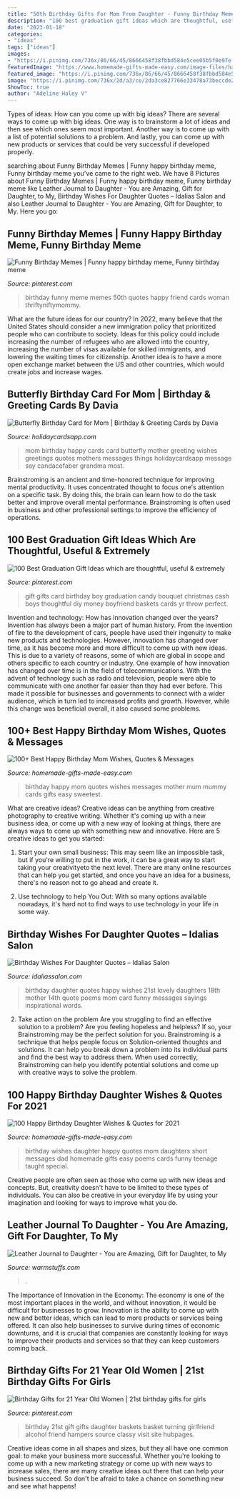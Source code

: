 ```yaml
---
title: "50th Birthday Gifts For Mom From Daughter - Funny Birthday Memes"
description: "100 best graduation gift ideas which are thoughtful, useful &amp; extremely"
date: "2023-01-18"
categories:
- "ideas"
tags: ["ideas"]
images:
- "https://i.pinimg.com/736x/86/66/45/8666458f38fbbd584e5cee05b5f0e97e--happy-birthday-daughter-quotes-birthday-girl-quotes.jpg?b=t"
featuredImage: "https://www.homemade-gifts-made-easy.com/image-files/happy-birthday-mom-sweetest-600x900.jpg"
featured_image: "https://i.pinimg.com/736x/86/66/45/8666458f38fbbd584e5cee05b5f0e97e--happy-birthday-daughter-quotes-birthday-girl-quotes.jpg?b=t"
image: "https://i.pinimg.com/736x/2d/a3/ce/2da3ce827766e33478a73beccde2123e.jpg"
ShowToc: true
author: "Adeline Haley V"
---
```



Types of ideas: How can you come up with big ideas?
There are several ways to come up with big ideas. One way is to brainstorm a lot of ideas and then see which ones seem most important. Another way is to come up with a list of potential solutions to a problem. And lastly, you can come up with new products or services that could be very successful if developed properly.

	

		
searching about Funny Birthday Memes | Funny happy birthday meme, Funny birthday meme you've came to the right web. We have 8 Pictures about Funny Birthday Memes | Funny happy birthday meme, Funny birthday meme like Leather Journal to Daughter - You are Amazing, Gift for Daughter, to My, Birthday Wishes For Daughter Quotes – Idalias Salon and also Leather Journal to Daughter - You are Amazing, Gift for Daughter, to My. Here you go:
		
    
## Funny Birthday Memes | Funny Happy Birthday Meme, Funny Birthday Meme

<img loading=lazy src="https://i.pinimg.com/736x/e0/84/56/e084560a47287945cbaa327d27a27efb.jpg" onerror="this.onerror=null;this.src='https://tse3.mm.bing.net/th?id=OIP.OFQpWpEPSVNdtizPTjsoXQHaPj&amp;pid=15.1';" alt="Funny Birthday Memes | Funny happy birthday meme, Funny birthday meme">

_Source: pinterest.com_

>birthday funny meme memes 50th quotes happy friend cards woman thriftyniftymommy. 

	

What are the future ideas for our country?
In 2022, many believe that the United States should consider a new immigration policy that prioritized people who can contribute to society. Ideas for this policy could include increasing the number of refugees who are allowed into the country, increasing the number of visas available for skilled immigrants, and lowering the waiting times for citizenship. Another idea is to have a more open exchange market between the US and other countries, which would create jobs and increase wages.

    
## Butterfly Birthday Card For Mom | Birthday &amp; Greeting Cards By Davia

<img loading=lazy src="https://www.holidaycardsapp.com/assets/card/b_day_fmo06.png" onerror="this.onerror=null;this.src='https://tse1.mm.bing.net/th?id=OIP.GG-Yb9nb3s8N_nCwBoIsawHaJ3&amp;pid=15.1';" alt="Butterfly Birthday Card for Mom | Birthday &amp; Greeting Cards by Davia">

_Source: holidaycardsapp.com_

>mom birthday happy cards card butterfly mother greeting wishes greetings quotes mothers messages things holidaycardsapp message say candacefaber grandma most. 

	

Brainstroming is an ancient and time-honored technique for improving mental productivity. It uses concentrated thought to focus one's attention on a specific task. By doing this, the brain can learn how to do the task better and improve overall mental performance. Brainstroming is often used in business and other professional settings to improve the efficiency of operations.

    
## 100 Best Graduation Gift Ideas Which Are Thoughtful, Useful &amp; Extremely

<img loading=lazy src="https://i.pinimg.com/736x/2d/a3/ce/2da3ce827766e33478a73beccde2123e.jpg" onerror="this.onerror=null;this.src='https://tse3.mm.bing.net/th?id=OIP.g8NLJ9a2sC1OWz3yTmJRtAHaJ4&amp;pid=15.1';" alt="100 Best Graduation Gift Ideas which are thoughtful, useful &amp; extremely">

_Source: pinterest.com_

>gift gifts card birthday boy graduation candy bouquet christmas cash boys thoughtful diy money boyfriend baskets cards yr throw perfect. 

	

Invention and technology: How has innovation changed over the years?
Invention has always been a major part of human history. From the invention of fire to the development of cars, people have used their ingenuity to make new products and technologies. However, innovation has changed over time, as it has become more and more difficult to come up with new ideas. This is due to a variety of reasons, some of which are global in scope and others specific to each country or industry.
One example of how innovation has changed over time is in the field of telecommunications. With the advent of technology such as radio and television, people were able to communicate with one another far easier than they had ever before. This made it possible for businesses and governments to connect with a wider audience, which in turn led to increased profits and growth. However, while this change was beneficial overall, it also caused some problems.

    
## 100+ Best Happy Birthday Mom Wishes, Quotes &amp; Messages

<img loading=lazy src="https://www.homemade-gifts-made-easy.com/image-files/happy-birthday-mom-sweetest-600x900.jpg" onerror="this.onerror=null;this.src='https://tse1.mm.bing.net/th?id=OIP.k9jDXEq28mg1LiqGdbshRgHaLH&amp;pid=15.1';" alt="100+ Best Happy Birthday Mom Wishes, Quotes &amp; Messages">

_Source: homemade-gifts-made-easy.com_

>birthday happy mom quotes wishes messages mother mum mummy cards gifts easy sweetest. 

	

What are creative ideas?
Creative ideas can be anything from creative photography to creative writing. Whether it's coming up with a new business idea, or come up with a new way of looking at things, there are always ways to come up with something new and innovative. Here are 5 creative ideas to get you started: 
1) Start your own small business: This may seem like an impossible task, but if you're willing to put in the work, it can be a great way to start taking your creativityeto the next level. There are many online resources that can help you get started, and once you have an idea for a business, there's no reason not to go ahead and create it. 

2) Use technology to help You Out: With so many options available nowadays, it's hard not to find ways to use technology in your life in some way.

    
## Birthday Wishes For Daughter Quotes – Idalias Salon

<img loading=lazy src="https://i.pinimg.com/736x/86/66/45/8666458f38fbbd584e5cee05b5f0e97e--happy-birthday-daughter-quotes-birthday-girl-quotes.jpg?b=t" onerror="this.onerror=null;this.src='https://tse4.mm.bing.net/th?id=OIP.MrTZDwYZ-xjxMnv7GosEHgHaTW&amp;pid=15.1';" alt="Birthday Wishes For Daughter Quotes – Idalias Salon">

_Source: idaliassalon.com_

>birthday daughter quotes happy wishes 21st lovely daughters 18th mother 14th quote poems mom card funny messages sayings inspirational words. 

	

2. Take action on the problem
Are you struggling to find an effective solution to a problem? Are you feeling hopeless and helpless? If so, your Brainstroming may be the perfect solution for you. Brainstroming is a technique that helps people focus on Solution-oriented thoughts and solutions. It can help you break down a problem into its individual parts and find the best way to address them. When used correctly, Brainstroming can help you identify potential solutions and come up with creative ways to solve the problem.

    
## 100 Happy Birthday Daughter Wishes &amp; Quotes For 2021

<img loading=lazy src="https://www.homemade-gifts-made-easy.com/image-files/birthday-wishes-for-daughter-taught-me-600x900.jpg" onerror="this.onerror=null;this.src='https://tse2.mm.bing.net/th?id=OIP.ID8u3AMx7uA1oQDeDJc--gHaLH&amp;pid=15.1';" alt="100 Happy Birthday Daughter Wishes &amp; Quotes for 2021">

_Source: homemade-gifts-made-easy.com_

>birthday wishes daughter happy quotes mom daughters short messages dad homemade gifts easy poems cards funny teenage taught special. 

	

Creative people are often seen as those who come up with new ideas and concepts. But, creativity doesn't have to be limited to these types of individuals. You can also be creative in your everyday life by using your imagination and looking for ways to improve what you do.

    
## Leather Journal To Daughter - You Are Amazing, Gift For Daughter, To My

<img loading=lazy src="https://warmstuffs.com/wp-content/uploads/2019/06/9338f68b-94da-40d0-909d-096952f9d473-600x800.jpg" onerror="this.onerror=null;this.src='https://tse2.mm.bing.net/th?id=OIP.IDYADIoI0oCw73Qjg1D2kwHaJ4&amp;pid=15.1';" alt="Leather Journal to Daughter - You are Amazing, Gift for Daughter, to My">

_Source: warmstuffs.com_

>. 

	

The Importance of Innovation in the Economy:
The economy is one of the most important places in the world, and without innovation, it would be difficult for businesses to grow. Innovation is the ability to come up with new and better ideas, which can lead to more products or services being offered. It can also help businesses to survive during times of economic downturns, and it is crucial that companies are constantly looking for ways to improve their products and services so that they can keep customers coming back.

    
## Birthday Gifts For 21 Year Old Women | 21st Birthday Gifts For Girls

<img loading=lazy src="https://i.pinimg.com/736x/c1/b4/f4/c1b4f4799fed757eb50a435dcfd0a314--alcohol-gift-baskets-alcohol-gifts.jpg" onerror="this.onerror=null;this.src='https://tse3.mm.bing.net/th?id=OIP.A3XrGj0JnNaKzj-yfpRRHAHaG6&amp;pid=15.1';" alt="Birthday Gifts for 21 Year Old Women | 21st birthday gifts for girls">

_Source: pinterest.com_

>birthday 21st gift gifts daughter baskets basket turning girlfriend alcohol friend hampers source classy visit site hubpages. 

	

Creative ideas come in all shapes and sizes, but they all have one common goal: to make your business more successful. Whether you're looking to come up with a new marketing strategy or come up with new ways to increase sales, there are many creative ideas out there that can help your business succeed. So don't be afraid to take a chance on something new and see what happens!

